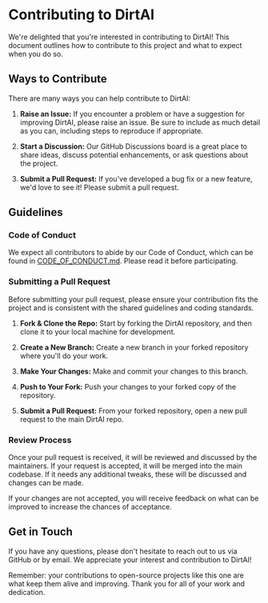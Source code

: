 # Contributing to DirtAI

We're delighted that you're interested in contributing to DirtAI! This document outlines how to contribute to this project and what to expect when you do so. 

## Ways to Contribute

There are many ways you can help contribute to DirtAI:

1. **Raise an Issue:** If you encounter a problem or have a suggestion for improving DirtAI, please raise an issue. Be sure to include as much detail as you can, including steps to reproduce if appropriate.

2. **Start a Discussion:** Our GitHub Discussions board is a great place to share ideas, discuss potential enhancements, or ask questions about the project.

3. **Submit a Pull Request:** If you've developed a bug fix or a new feature, we'd love to see it! Please submit a pull request. 

## Guidelines

### Code of Conduct

We expect all contributors to abide by our Code of Conduct, which can be found in [CODE_OF_CONDUCT.md](CODE_OF_CONDUCT.md). Please read it before participating.

### Submitting a Pull Request

Before submitting your pull request, please ensure your contribution fits the project and is consistent with the shared guidelines and coding standards.

1. **Fork & Clone the Repo:** Start by forking the DirtAI repository, and then clone it to your local machine for development.

2. **Create a New Branch:** Create a new branch in your forked repository where you'll do your work. 

3. **Make Your Changes:** Make and commit your changes to this branch.

4. **Push to Your Fork:** Push your changes to your forked copy of the repository.

5. **Submit a Pull Request:** From your forked repository, open a new pull request to the main DirtAI repo. 

### Review Process

Once your pull request is received, it will be reviewed and discussed by the maintainers. If your request is accepted, it will be merged into the main codebase. If it needs any additional tweaks, these will be discussed and changes can be made.

If your changes are not accepted, you will receive feedback on what can be improved to increase the chances of acceptance.

## Get in Touch

If you have any questions, please don't hesitate to reach out to us via GitHub or by email. We appreciate your interest and contribution to DirtAI! 

Remember: your contributions to open-source projects like this one are what keep them alive and improving. Thank you for all of your work and dedication.
